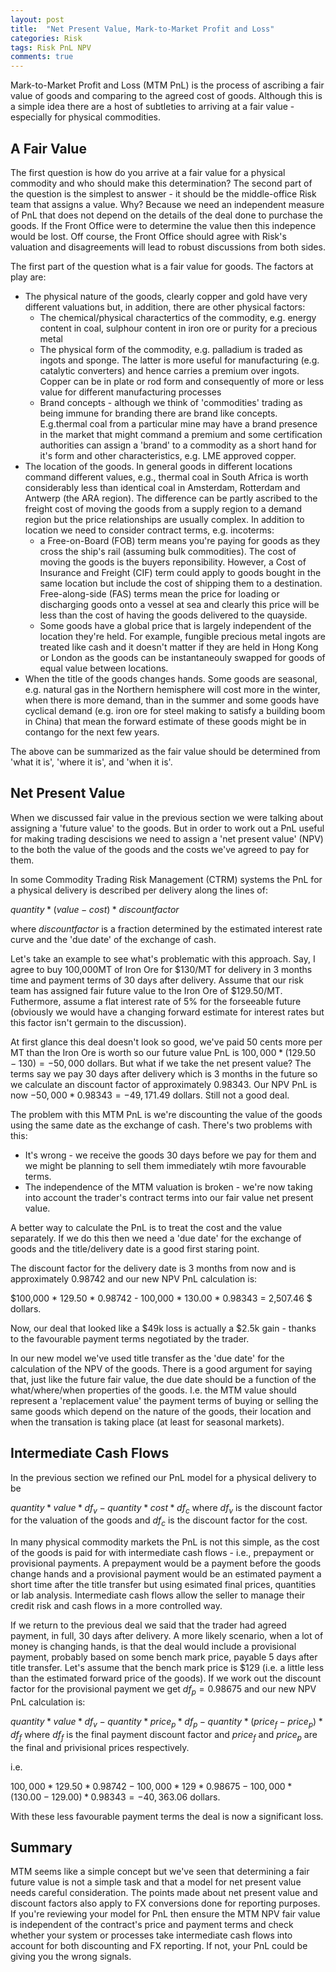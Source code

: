 ```yaml
---
layout: post
title:  "Net Present Value, Mark-to-Market Profit and Loss"
categories: Risk
tags: Risk PnL NPV 
comments: true
---
```

Mark-to-Market Profit and Loss (MTM PnL) is the process of ascribing a fair value of goods and comparing to the agreed cost of goods. Although this is a simple idea there are a host of subtleties to arriving at a fair value - especially for physical commodities.

<!--more-->

## A Fair Value
The first question is how do you arrive at a fair value for a physical commodity and who should make this determination? The second part of the question is the simplest to answer - it should be the middle-office Risk team that assigns a value. Why? Because we need an independent measure of PnL that does not depend on the details of the deal done to purchase the goods. If the Front Office were to determine the value then this indepence would be lost. Off course, the Front Office should agree with Risk's valuation and disagreements will lead to robust discussions from both sides.

The first part of the question what is a fair value for goods. The factors at play are:
* The physical nature of the goods, clearly copper and gold have very different valuations but, in addition, there are other physical factors:
    * The chemical/physical charactertics of the commodity, e.g. energy content in coal, sulphour content in iron ore or purity for a precious metal
    * The physical form of the commodity, e.g. palladium is traded as ingots and sponge. The latter is more useful for manufacturing (e.g. catalytic converters) and hence carries a premium over ingots. Copper can be in plate or rod form and consequently of more or less value for different manufacturing processes
    * Brand concepts - although we think of 'commodities' trading as being immune for branding there are brand like concepts. E.g.thermal coal from a particular mine may have a brand presence in the market that might command a premium and some certification authorities can assign a 'brand' to a commodity as a short hand for it's form and other characteristics, e.g. LME approved copper.
* The location of the goods. In general goods in different locations command different values, e.g., thermal coal in South Africa is worth considerably less than identical coal in Amsterdam, Rotterdam and Antwerp (the ARA region). The difference can be partly ascribed to the freight cost of moving the goods from a supply region to a demand region but the price relationships are usually complex. In addition to location we need to consider contract terms, e.g. incoterms:
    * a Free-on-Board (FOB) term means you're paying for goods as they cross the ship's rail (assuming bulk commodities). The cost of moving the goods is the buyers reponsibility. However, a Cost of Insurance and Freight (CIF) term could apply to goods bought in the same location but include the cost of shipping them to a destination. Free-along-side (FAS) terms mean the price for loading or discharging goods onto a vessel at sea and clearly this price will be less than the cost of having the goods delivered to the quayside.
    * Some goods have a global price that is largely independent of the location they're held. For example, fungible precious metal ingots are treated like cash and it doesn't matter if they are held in Hong Kong or London as the goods can be instantaneouly swapped for goods of equal value between locations.
* When the title of the goods changes hands. Some goods are seasonal, e.g. natural gas in the Northern hemisphere will cost more in the winter, when there is more demand, than in the summer and some goods have cyclical demand (e.g. iron ore for steel making to satisfy a building boom in China) that mean the forward estimate of these goods might be in contango for the next few years.

The above can be summarized as the fair value should be determined from 'what it is', 'where it is', and 'when it is'.

## Net Present Value
When we discussed fair value in the previous section we were talking about assigning a 'future value' to the goods. But in order to work out a PnL useful for making trading descisions we need to assign a 'net present value' (NPV) to the both the value of the goods and the costs we've agreed to pay for them.

In some Commodity Trading Risk Management (CTRM) systems the PnL for a physical delivery is described per delivery along the lines of:

$quantity * (value - cost) * discount factor$

where $discount factor$ is a fraction determined by the estimated interest rate curve and the 'due date' of the exchange of cash.

Let's take an example to see what's problematic with this approach. Say, I agree to buy 100,000MT of Iron Ore for $130/MT for delivery in 3 months time and payment terms of 30 days after delivery. Assume that our risk team has assigned fair future value to the Iron Ore of $129.50/MT. Futhermore, assume a flat interest rate of 5% for the forseeable future (obviously we would have a changing forward estimate for interest rates but this factor isn't germain to the discussion).

At first glance this deal doesn't look so good, we've paid 50 cents more per MT than the Iron Ore is worth so our future value PnL is $100,000 * (129.50 - 130) = -50,000$ dollars. But what if we take the net present value? The terms say we pay 30 days after delivery which is 3 months in the future so we calculate an discount factor of approximately $0.98343$. Our NPV PnL is now $-50,000*0.98343 =  -49,171.49$ dollars. Still not a good deal.

The problem with this MTM PnL is we're discounting the value of the goods using the same date as the exchange of cash. There's two problems with this:
* It's wrong - we receive the goods 30 days before we pay for them and we might be planning to sell them immediately wtih more favourable terms.
* The independence of the MTM valuation is broken - we're now taking into account the trader's contract terms into our fair value net present value.

A better way to calculate the PnL is to treat the cost and the value separately. If we do this then we need a 'due date' for the exchange of goods and the title/delivery date is a good first staring point. 

The discount factor for the delivery date is 3 months from now and is approximately $0.98742$ and our new NPV PnL calculation is:

$100,000 * 129.50 * 0.98742 - 100,000 * 130.00 * 0.98343 = 2,507.46 
$ dollars.

Now, our deal that looked like a $49k loss is actually a $2.5k gain - thanks to the favourable payment terms negotiated by the trader.

In our new model we've used title transfer as the 'due date' for the calculation of the NPV of the goods. There is a good argument for saying that, just like the future fair value, the due date should be a function of the what/where/when properties of the goods. I.e. the MTM value should represent a 'replacement value' the payment terms of buying or selling the same goods which depend on the nature of the goods, their location and when the transation is taking place (at least for seasonal markets).

## Intermediate Cash Flows
In the previous section we refined our PnL model for a physical delivery to be 

$quantity * value * df_v - quantity * cost * df_c$ where $df_v$ is the discount factor for the valuation of the goods and $df_c$ is the discount factor for the cost.

In many physical commodity markets the PnL is not this simple, as the cost of the goods is paid for with intermediate cash flows - i.e., prepayment or provisional payments. A prepayment would be a payment before the goods change hands and a provisional payment would be an estimated payment a short time after the title transfer but using esimated final prices, quantities or lab analysis. Intermediate cash flows allow the seller to manage their credit risk and cash flows in a more controlled way.

If we return to the previous deal we said that the trader had agreed payment, in full, 30 days after delivery. A more likely scenario, when a lot of money is changing hands, is that the deal would include a provisional payment, probably based on some bench mark price, payable 5 days after title transfer. Let's assume that the bench mark price is $129 (i.e. a little less than the estimated forward price of the goods). If we work out the discount factor for the provisional payment we get $df_p = 0.98675$ and our new NPV PnL calculation is:

$quantity * value * df_v - quantity * price_p * df_p - quantity * (price_f - price_p) * df_f$ where $df_f$ is the final payment discount factor and $price_f$ and $price_p$ are the final and privisional prices respectively.

i.e.

$100,000 * 129.50 * 0.98742 -100,000 * 129 * 0.98675 - 100,000 * (130.00 - 129.00) * 0.98343 =  -40,363.06$ dollars.

With these less favourable payment terms the deal is now a significant loss.

## Summary
MTM seems like a simple concept but we've seen that determining a fair future value is not a simple task and that a model for net present value needs careful consideration. The points made about net present value and discount factors also apply to FX conversions done for reporting purposes. If you're reviewing your model for PnL then ensure the MTM NPV fair value is independent of the contract's price and payment terms and check whether your system or processes take intermediate cash flows into account for both discounting and FX reporting. If not, your PnL could be giving you the wrong signals.

